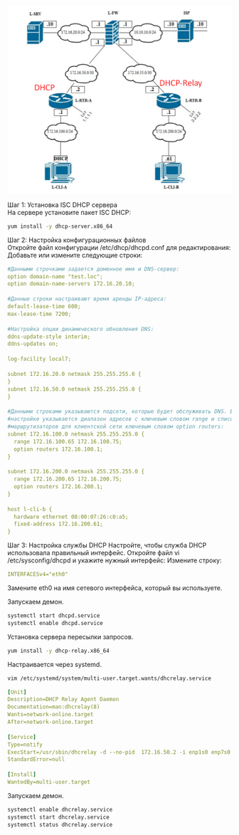 ![Карта сети ](/dhcp.png)

Шаг 1: Установка ISC DHCP сервера\
На сервере установите пакет ISC DHCP:
```bash
yum install -y dhcp-server.x86_64
```


Шаг 2: Настройка конфигурационных файлов\
Откройте файл конфигурации /etc/dhcp/dhcpd.conf для редактирования:\
Добавьте или измените следующие строки:
```yaml
#Данными строчками задается доменное имя и DNS-сервер:
option domain-name "test.loc";
option domain-name-servers 172.16.20.10;

#Данные строки настраивают время аренды IP-адреса:
default-lease-time 600;
max-lease-time 7200;

#Настройка опции динамического обновления DNS:
ddns-update-style interim;
ddns-updates on;

log-facility local7;

subnet 172.16.20.0 netmask 255.255.255.0 {
}
subnet 172.16.50.0 netmask 255.255.255.0 {
}

#Данными строками указываются подсети, которые будет обслуживать DNS. В их
#настройке указывается диапазон адресов с ключевым словом range и список IP-адресов
#маршрутизаторов для клиентской сети ключевым словом option routers:
subnet 172.16.100.0 netmask 255.255.255.0 {
  range 172.16.100.65 172.16.100.75;
  option routers 172.16.100.1;
}

subnet 172.16.200.0 netmask 255.255.255.0 {
  range 172.16.200.65 172.16.200.75;
  option routers 172.16.200.1;
}

host l-cli-b {
  hardware ethernet 08:00:07:26:c0:a5;
  fixed-address 172.16.200.61;
}
```
Шаг 3: Настройка службы DHCP
Настройте, чтобы служба DHCP использовала правильный интерфейс.
Откройте файл vi /etc/sysconfig/dhcpd и укажите нужный интерфейс:
Измените строку:
```yaml
INTERFACESv4="eth0"
```
Замените eth0 на имя сетевого интерфейса, который вы используете.

Запускаем демон.
```bash
systemctl start dhcpd.service
systemctl enable dhcpd.service 
```

Установка сервера пересылки запросов.
```bash
yum install -y dhcp-relay.x86_64
```
Настраивается через systemd.
```bash
vim /etc/systemd/system/multi-user.target.wants/dhcrelay.service
```
```yaml
[Unit]
Description=DHCP Relay Agent Daemon
Documentation=man:dhcrelay(8)
Wants=network-online.target
After=network-online.target

[Service]
Type=notify
ExecStart=/usr/sbin/dhcrelay -d --no-pid  172.16.50.2 -i enp1s0 enp7s0
StandardError=null

[Install]
WantedBy=multi-user.target
```
Запускаем демон.
```bash
systemctl enable dhcrelay.service 
systemctl start dhcrelay.service 
systemctl status dhcrelay.service 
```




